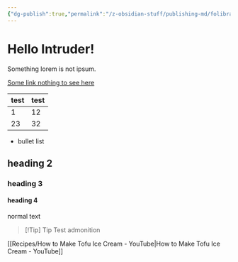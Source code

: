 ```yaml
---
{"dg-publish":true,"permalink":"/z-obsidian-stuff/publishing-md/folibrary-files/folibrary-homepage/","tags":"gardenEntry"}
---
```


# Hello Intruder!
Something lorem is not ipsum.

[Some link nothing to see here](https://twitch.tv/foliathr)

| test | test |
| ---- | ---- |
| 1    | 12   |
| 23   | 32     |

- bullet list 

## heading 2

### heading 3

#### heading 4

normal text

> [!Tip] Tip 
> Test admonition

[[Recipes/How to Make Tofu Ice Cream - YouTube|How to Make Tofu Ice Cream - YouTube]]